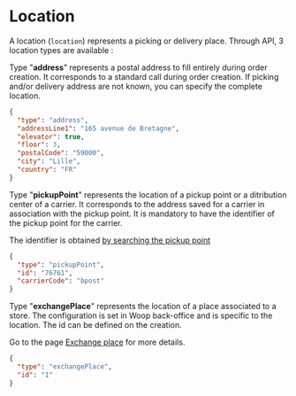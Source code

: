 # Location

A location (`location`) represents a picking or delivery place. Through API, 3 location types are available :

<!--
type: tab
title: Address
-->
Type "**address**" represents a postal address to fill entirely during order creation. 
It corresponds to a standard call during order creation. If picking and/or delivery address are not known, you can specify the complete location.
```json
{
  "type": "address",
  "addressLine1": "165 avenue de Bretagne",
  "elevator": true,
  "floor": 3,
  "postalCode": "59000",
  "city": "Lille",
  "country": "FR"
}
```
<!--
type: tab
title: Pickup point
-->
Type "**pickupPoint**" represents the location of a pickup point or a ditribution center of a carrier. It corresponds to the address saved for a carrier in association with the pickup point. It is mandatory to have the identifier of the pickup point for the carrier.

The identifier is obtained [by searching the pickup point](https://woop.stoplight.io/docs/retailer/branches/english/retailer_to_woop.v1.4.0.json/paths/~1pickupPoints/get)
```json
{
  "type": "pickupPoint",
  "id": "76761",
  "carrierCode": "bpost"
}
```

<!--
type: tab
title: Exchange place
-->
Type "**exchangePlace**" represents the location of a place associated to a store. The configuration is set in Woop back-office and is specific to the location. The id can be defined on the creation.

Go to the page [Exchange place](docs/3.%20Models/ExchangePlace.md) for more details.
```json
{
  "type": "exchangePlace",
  "id": "1"
}
````
<!-- type: tab-end -->



